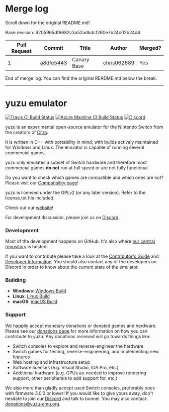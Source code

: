 # Merge log

Scroll down for the original README.md!

Base revision: 6205965df9682c3a52adbdcf260e7b24c02b24d4

|Pull Request|Commit|Title|Author|Merged?|
|----|----|----|----|----|
|[1](https://github.com/yuzu-emu/yuzu-canary/pull/1)|[a8dfe5443](https://github.com/yuzu-emu/yuzu-canary/pull/1/files/)|Canary Base|[chris062689](https://github.com/chris062689)|Yes|


End of merge log. You can find the original README.md below the break.

------

yuzu emulator
=============
[![Travis CI Build Status](https://travis-ci.com/yuzu-emu/yuzu.svg?branch=master)](https://travis-ci.com/yuzu-emu/yuzu)
[![Azure Mainline CI Build Status](https://dev.azure.com/yuzu-emu/yuzu/_apis/build/status/yuzu%20mainline?branchName=master)](https://dev.azure.com/yuzu-emu/yuzu/)
[![Discord](https://img.shields.io/discord/398318088170242053?color=%237289DA&label=yuzu&logo=discord&logoColor=white)](https://discord.gg/XQV6dn9)

yuzu is an experimental open-source emulator for the Nintendo Switch from the creators of [Citra](https://citra-emu.org/).

It is written in C++ with portability in mind, with builds actively maintained for Windows and Linux. The emulator is capable of running several commercial games.

yuzu only emulates a subset of Switch hardware and therefore most commercial games **do not** run at full speed or are not fully functional.

Do you want to check which games are compatible and which ones are not? Please visit our [Compatibility page](https://yuzu-emu.org/game/)!

yuzu is licensed under the GPLv2 (or any later version). Refer to the license.txt file included.

Check out our [website](https://yuzu-emu.org/)!

For development discussion, please join us on [Discord](https://discord.gg/XQV6dn9).

### Development

Most of the development happens on GitHub. It's also where [our central repository](https://github.com/yuzu-emu/yuzu) is hosted.

If you want to contribute please take a look at the [Contributor's Guide](https://github.com/yuzu-emu/yuzu/wiki/Contributing) and [Developer Information](https://github.com/yuzu-emu/yuzu/wiki/Developer-Information). You should also contact any of the developers on Discord in order to know about the current state of the emulator.

### Building

* __Windows__: [Windows Build](https://github.com/yuzu-emu/yuzu/wiki/Building-For-Windows)
* __Linux__: [Linux Build](https://github.com/yuzu-emu/yuzu/wiki/Building-For-Linux)
* __macOS__: [macOS Build](https://github.com/yuzu-emu/yuzu/wiki/Building-for-macOS)


### Support
We happily accept monetary donations or donated games and hardware. Please see our [donations page](https://yuzu-emu.org/donate/) for more information on how you can contribute to yuzu. Any donations received will go towards things like:
* Switch consoles to explore and reverse-engineer the hardware
* Switch games for testing, reverse-engineering, and implementing new features
* Web hosting and infrastructure setup
* Software licenses (e.g. Visual Studio, IDA Pro, etc.)
* Additional hardware (e.g. GPUs as-needed to improve rendering support, other peripherals to add support for, etc.)

We also more than gladly accept used Switch consoles, preferably ones with firmware 3.0.0 or lower! If you would like to give yours away, don't hesitate to join our [Discord](https://discord.gg/VXqngT3) and talk to bunnei. You may also contact: donations@yuzu-emu.org.
